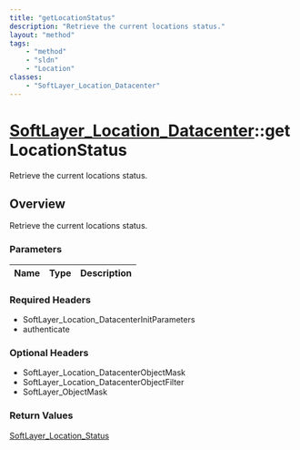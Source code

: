 ```yaml
---
title: "getLocationStatus"
description: "Retrieve the current locations status."
layout: "method"
tags:
    - "method"
    - "sldn"
    - "Location"
classes:
    - "SoftLayer_Location_Datacenter"
---
```

# [SoftLayer_Location_Datacenter](/reference/services/SoftLayer_Location_Datacenter)::getLocationStatus

Retrieve the current locations status.


## Overview 
Retrieve the current locations status.

### Parameters 
|Name | Type | Description |
| --- | --- | --- |


### Required Headers
* SoftLayer_Location_DatacenterInitParameters
* authenticate

### Optional Headers
* SoftLayer_Location_DatacenterObjectMask
* SoftLayer_Location_DatacenterObjectFilter
* SoftLayer_ObjectMask

### Return Values
<a href='/reference/datatypes/SoftLayer_Location_Status'>SoftLayer_Location_Status </a>


